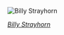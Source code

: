 
![Billy Strayhorn](https://upload.wikimedia.org/wikipedia/commons/thumb/c/c5/Billy_Strayhorn%2C_New_York%2C_N.Y.%2C_between_1946_and_1948_%28William_P._Gottlieb_08211%29.jpg/525px-Billy_Strayhorn%2C_New_York%2C_N.Y.%2C_between_1946_and_1948_%28William_P._Gottlieb_08211%29.jpg)

*[Billy Strayhorn](https://wikipedia.org/wiki/File:Billy_Strayhorn,_New_York,_N.Y.,_between_1946_and_1948_(William_P._Gottlieb_08211).jpg)*

